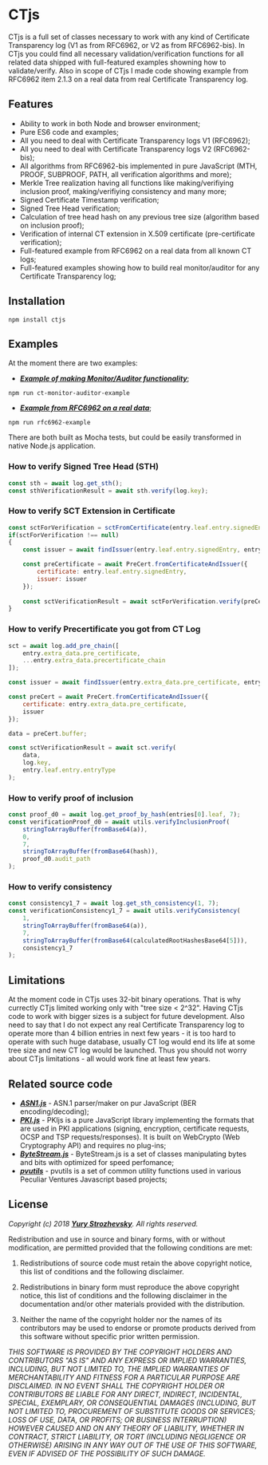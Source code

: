 # CTjs

CTjs is a full set of classes necessary to work with any kind of Certificate Transparency log (V1 as from RFC6962, or V2 as from RFC6962-bis). In CTjs you could find all necessary validation/verification functions for all related data shipped with full-featured examples showning how to validate/verify. Also in scope of CTjs I made code showing example from RFC6962 item 2.1.3 on a real data from real Certificate Transparency log.  

## Features

* Ability to work in both Node and browser environment;
* Pure ES6 code and examples;
* All you need to deal with Certificate Transparency logs V1 (RFC6962);
* All you need to deal with Certificate Transparency logs V2 (RFC6962-bis);
* All algorithms from RFC6962-bis implemented in pure JavaScript (MTH, PROOF, SUBPROOF, PATH, all verification algorithms and more);
* Merkle Tree realization having all functions like making/verifiying inclusion proof, making/verifiying consistency and many more;
* Signed Certificate Timestamp verification;
* Signed Tree Head verification;
* Calculation of tree head hash on any previous tree size (algorithm based on inclusion proof);
* Verification of internal CT extension in X.509 certificate (pre-certificate verification);
* Full-featured example from RFC6962 on a real data from all known CT logs;
* Full-featured examples showing how to build real monitor/auditor for any Certificate Transparency log;

## Installation

```console
npm install ctjs
```

## Examples

At the moment there are two examples:
* [_**Example of making Monitor/Auditor functionality**_](https://github.com/YuryStrozhevsky/CTjs/tree/master/examples/ct-monitor-auditor-example);
```console
npm run ct-monitor-auditor-example
```
* [_**Example from RFC6962 on a real data**_](https://github.com/YuryStrozhevsky/CTjs/tree/master/examples/rfc6962-example);
```console
npm run rfc6962-example
```

There are both built as Mocha tests, but could be easily transformed in native Node.js application.  

### How to verify Signed Tree Head (STH)

```javascript
const sth = await log.get_sth();
const sthVerificationResult = await sth.verify(log.key);
```

### How to verify SCT Extension in Certificate

```javascript
const sctForVerification = sctFromCertificate(entry.leaf.entry.signedEntry, sct.logID);
if(sctForVerification !== null)
{
    const issuer = await findIssuer(entry.leaf.entry.signedEntry, entry.extra_data);

    const preCertificate = await PreCert.fromCertificateAndIssuer({
        certificate: entry.leaf.entry.signedEntry,
        issuer: issuer
    });
    
    const sctVerificationResult = await sctForVerification.verify(preCertificate.buffer, log.key, LogEntryType.constants("precert_entry"));
}
```

### How to verify Precertificate you got from CT Log

```javascript
sct = await log.add_pre_chain([
    entry.extra_data.pre_certificate,
    ...entry.extra_data.precertificate_chain
]);

const issuer = await findIssuer(entry.extra_data.pre_certificate, entry.extra_data.precertificate_chain);

const preCert = await PreCert.fromCertificateAndIssuer({
    certificate: entry.extra_data.pre_certificate,
    issuer
});

data = preCert.buffer;

const sctVerificationResult = await sct.verify(
    data,
    log.key,
    entry.leaf.entry.entryType
);
```

### How to verify proof of inclusion

```javascript
const proof_d0 = await log.get_proof_by_hash(entries[0].leaf, 7);
const verificationProof_d0 = await utils.verifyInclusionProof(
    stringToArrayBuffer(fromBase64(a)),
    0,
    7,
    stringToArrayBuffer(fromBase64(hash)),
    proof_d0.audit_path
);
```

### How to verify consistency

```javascript
const consistency1_7 = await log.get_sth_consistency(1, 7);
const verificationConsistency1_7 = await utils.verifyConsistency(
    1,
    stringToArrayBuffer(fromBase64(a)),
    7,
    stringToArrayBuffer(fromBase64(calculatedRootHashesBase64[5])),
    consistency1_7
);
```

## Limitations

At the moment code in CTjs uses 32-bit binary operations. That is why currectly CTjs limited working only with "tree size < 2^32". Having CTjs code to work with bigger sizes is a subject for future development. Also need to say that I do not expect any real Certificate Transparency log to operate more than 4 billion entries in next few years - it is too hard to operate with such huge database, usually CT log would end its life at some tree size and new CT log would be launched.  Thus you should not worry about CTjs limitations - all would work fine at least few years.

## Related source code

* [_**ASN1.js**_](https://github.com/PeculiarVentures/ASN1.js) - ASN.1 parser/maker on pur JavaScript (BER encoding/decoding);
* [_**PKI.js**_](https://github.com/PeculiarVentures/PKI.js) - PKIjs is a pure JavaScript library implementing the formats that are used in PKI applications (signing, encryption, certificate requests, OCSP and TSP requests/responses). It is built on WebCrypto (Web Cryptography API) and requires no plug-ins;
* [_**ByteStream.js**_](https://github.com/PeculiarVentures/ByteStream.js) - ByteStream.js is a set of classes manipulating bytes and bits with optimized for speed perfomance;
* [_**pvutils**_](https://github.com/PeculiarVentures/pvutils) - pvutils is a set of common utility functions used in various Peculiar Ventures Javascript based projects;

## License

*Copyright (c) 2018 [_**Yury Strozhevsky**_](http://www.strozhevsky.com/).*
*All rights reserved.*

Redistribution and use in source and binary forms, with or without modification, 
are permitted provided that the following conditions are met:

1. Redistributions of source code must retain the above copyright notice, 
   this list of conditions and the following disclaimer.

2. Redistributions in binary form must reproduce the above copyright notice, 
   this list of conditions and the following disclaimer in the documentation 
   and/or other materials provided with the distribution.

3. Neither the name of the copyright holder nor the names of its contributors 
   may be used to endorse or promote products derived from this software without 
   specific prior written permission.

*THIS SOFTWARE IS PROVIDED BY THE COPYRIGHT HOLDERS AND CONTRIBUTORS "AS IS" AND 
ANY EXPRESS OR IMPLIED WARRANTIES, INCLUDING, BUT NOT LIMITED TO, THE IMPLIED 
WARRANTIES OF MERCHANTABILITY AND FITNESS FOR A PARTICULAR PURPOSE ARE DISCLAIMED. 
IN NO EVENT SHALL THE COPYRIGHT HOLDER OR CONTRIBUTORS BE LIABLE FOR ANY DIRECT, 
INDIRECT, INCIDENTAL, SPECIAL, EXEMPLARY, OR CONSEQUENTIAL DAMAGES (INCLUDING, BUT 
NOT LIMITED TO, PROCUREMENT OF SUBSTITUTE GOODS OR SERVICES; LOSS OF USE, DATA, OR 
PROFITS; OR BUSINESS INTERRUPTION) HOWEVER CAUSED AND ON ANY THEORY OF LIABILITY, 
WHETHER IN CONTRACT, STRICT LIABILITY, OR TORT (INCLUDING NEGLIGENCE OR OTHERWISE) 
ARISING IN ANY WAY OUT OF THE USE OF THIS SOFTWARE, EVEN IF ADVISED OF THE POSSIBILITY 
OF SUCH DAMAGE.* 
 